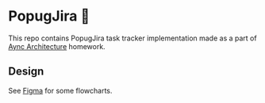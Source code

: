 # PopugJira 🦜

This repo contains PopugJira task tracker implementation made as a part of [Aync Architecture](https://tough-dev.school/architecture) homework.


## Design
See [Figma](https://www.figma.com/file/97fKsMlJQj6lx3qCCsVHVT/PopugJira?type=whiteboard&node-id=0-1&t=Y7wD5Itn1qAHmpSd-0) for some flowcharts.  
